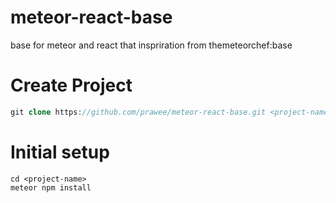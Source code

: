 # meteor-react-base
base for meteor and react  that inspriration from themeteorchef:base

# Create Project
```php 
git clone https://github.com/prawee/meteor-react-base.git <project-name>
```
# Initial setup
```terminal
cd <project-name>
meteor npm install
```
